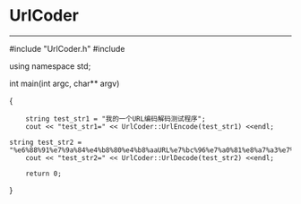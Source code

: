 # UrlCoder
-----------------------------------
#include "UrlCoder.h"
#include <iostream>

using namespace std;

int main(int argc, char** argv)

{

        string test_str1 = "我的一个URL编码解码测试程序";
       	cout << "test_str1=" << UrlCoder::UrlEncode(test_str1) <<endl;
 
	string test_str2 = "%e6%88%91%e7%9a%84%e4%b8%80%e4%b8%aaURL%e7%bc%96%e7%a0%81%e8%a7%a3%e7%a0%81%e6%b5%8b%e8%af%95%e7%a8%8b%e5%ba%8f";
       	cout << "test_str2=" << UrlCoder::UrlDecode(test_str2) <<endl;

    	return 0;
	
}
